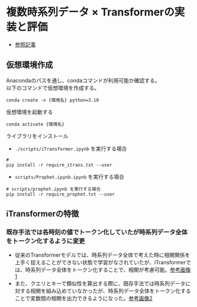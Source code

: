 # 複数時系列データ × Transformerの実装と評価

- [参照記事](https://zenn.dev/shungo_a/articles/1ae7e8c68b1cbb)

## 仮想環境作成
Anacondaのパスを通し、condaコマンドが利用可能か確認する。  
以下のコマンドで仮想環境を作成する。  
```shell
conda create -n {環境名} python=3.10
```
仮想環境を起動する  
```shell
conda activate {環境名}
```
ライブラリをインストール  
- `./scripts/iTransformer.ipynb` を実行する場合
```shell
# 
pip install -r require_itrans.txt --user
```
- `scripts/Prophet.ipynb.ipynb` を実行する場合
```shell
# scripts/prophet.ipynb を実行する場合
pip install -r require_prophet.txt --user
```

## iTransformerの特徴
### 既存手法では各時刻の値でトークン化していたが時系列データ全体をトークン化するように変更
- 従来のTransformerモデルでは、時系列データ全体で考えた時に相関関係を上手く捉えることができない状態で学習がなされていたが、iTransformerでは、時系列データ全体をトークン化することで、相関が考慮可能。[参考画像1](https://storage.googleapis.com/zenn-user-upload/35625fcb1926-20231106.png)  
- また、クエリとキーで類似性を算出する際に、既存手法では時系列データに対する相関を組み込めていなかったが、時系列データ全体をトークン化することで変数間の相関を出力できるようになった。[参考画像2](https://storage.googleapis.com/zenn-user-upload/d8b9a1d88dcd-20231107.png)
